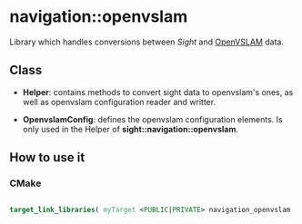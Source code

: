 # navigation::openvslam

Library which handles conversions between _Sight_ and [OpenVSLAM](https://github.com/xdspacelab/openvslam) data.

## Class

- **Helper**: contains methods to convert sight data to openvslam's ones, as well as openvslam configuration reader and writter.

- **OpenvslamConfig**: defines the openvslam configuration elements. Is only used in the Helper of **sight::navigation::openvslam**.


## How to use it

### CMake

```cmake

target_link_libraries( myTarget <PUBLIC|PRIVATE> navigation_openvslam ...)
```
